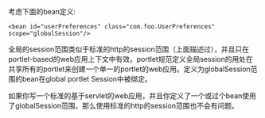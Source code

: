 考虑下面的bean定义:

```
<bean id="userPreferences" class="com.foo.UserPreferences" scope="globalSession"/>
```

全局的session范围类似于标准的http的session范围（上面描述过），并且只在portlet-based的web应用上下文中有效。portlet规范定义全局session的用处在共享所有的portlet来创建一个单一的portlet的web应用。定义为globalSession范围的bean在global portlet Session中被绑定。

如果你写一个标准的基于servlet的web应用，并且你定义了一个或过个bean使用了globalSession范围，那么使用标准的http的session范围也不会有问题。
